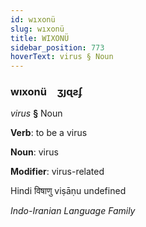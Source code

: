 ```yaml
---
id: wıxonü
slug: wıxonü
title: WIXONÜ
sidebar_position: 773
hoverText: virus § Noun
---
```


### wıxonü&emsp;<span kind="abugida">ʒȷɋƨʄ</span>

*virus* **§** Noun

**Verb**: to be a virus

**Noun**: virus

**Modifier**: virus-related

Hindi विषाणु viṣāṇu undefined

*Indo-Iranian Language Family*